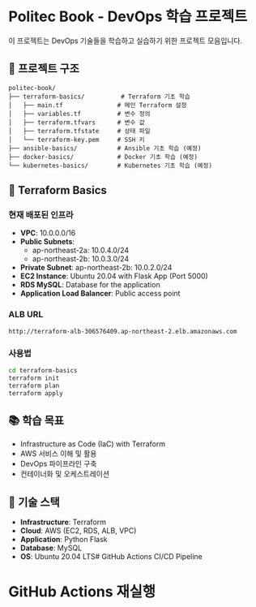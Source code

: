 # Politec Book - DevOps 학습 프로젝트

이 프로젝트는 DevOps 기술들을 학습하고 실습하기 위한 프로젝트 모음입니다.

## 📁 프로젝트 구조

```
politec-book/
├── terraform-basics/          # Terraform 기초 학습
│   ├── main.tf               # 메인 Terraform 설정
│   ├── variables.tf          # 변수 정의
│   ├── terraform.tfvars      # 변수 값
│   ├── terraform.tfstate     # 상태 파일
│   └── terraform-key.pem     # SSH 키
├── ansible-basics/           # Ansible 기초 학습 (예정)
├── docker-basics/            # Docker 기초 학습 (예정)
└── kubernetes-basics/        # Kubernetes 기초 학습 (예정)
```

## 🚀 Terraform Basics

### 현재 배포된 인프라
- **VPC**: 10.0.0.0/16
- **Public Subnets**: 
  - ap-northeast-2a: 10.0.4.0/24
  - ap-northeast-2b: 10.0.3.0/24
- **Private Subnet**: ap-northeast-2b: 10.0.2.0/24
- **EC2 Instance**: Ubuntu 20.04 with Flask App (Port 5000)
- **RDS MySQL**: Database for the application
- **Application Load Balancer**: Public access point

### ALB URL
```
http://terraform-alb-306576409.ap-northeast-2.elb.amazonaws.com
```

### 사용법
```bash
cd terraform-basics
terraform init
terraform plan
terraform apply
```

## 📚 학습 목표
- Infrastructure as Code (IaC) with Terraform
- AWS 서비스 이해 및 활용
- DevOps 파이프라인 구축
- 컨테이너화 및 오케스트레이션

## 🔧 기술 스택
- **Infrastructure**: Terraform
- **Cloud**: AWS (EC2, RDS, ALB, VPC)
- **Application**: Python Flask
- **Database**: MySQL
- **OS**: Ubuntu 20.04 LTS# GitHub Actions CI/CD Pipeline
# GitHub Actions 재실행

